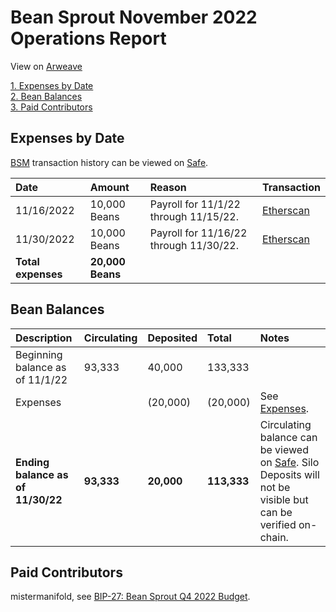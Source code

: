 # Bean Sprout November 2022 Operations Report

View on [Arweave](https://arweave.net/ZH4MGmvTq83OQNwtPVmcx2VESRRNFhOBpFzHTfNOOjI)

[1. Expenses by Date](#expenses-by-date)  
[2. Bean Balances](#bean-balances)  
[3. Paid Contributors](#paid-contributors)  

## Expenses by Date

[BSM](https://docs.bean.money/almanac/governance/bean-sprout/bsm-dashboard) transaction history can be viewed on [Safe](https://app.safe.global/eth:0xb7ab3f0667eFF5e2299d39C23Aa0C956e8982235/transactions/history).

| Date               | Amount           | Reason                                 | Transaction                                                                                             |
|:-------------------|:-----------------|:---------------------------------------|:--------------------------------------------------------------------------------------------------------|
| 11/16/2022         | 10,000 Beans     | Payroll for 11/1/22 through 11/15/22.  | [Etherscan](https://etherscan.io/tx/0x8f23324af40766477f418d539a31fe03f3db4eeaa0f7d5c3371afee437a275be) |
| 11/30/2022         | 10,000 Beans     | Payroll for 11/16/22 through 11/30/22. | [Etherscan](https://etherscan.io/tx/0x51b0907e8912c7f421dfd4045b8e110d8ed509ffc5a65707eb588362702c11d8) |
| **Total expenses** | **20,000 Beans** |                                        |                                                                                                         |

## Bean Balances

| Description                       | Circulating | Deposited  | Total       | Notes                                                                                                                                                                                         |
|:----------------------------------|:------------|:-----------|:------------|:----------------------------------------------------------------------------------------------------------------------------------------------------------------------------------------------|
| Beginning balance as of 11/1/22   | 93,333      | 40,000     | 133,333     |                                                                                                                                                                                               |
| Expenses                          |             | (20,000)   | (20,000)    | See [Expenses](#expenses-by-date).                                                                                                                                                            |
| **Ending balance as of 11/30/22** | **93,333**  | **20,000** | **113,333** | Circulating balance can be viewed on [Safe](https://app.safe.global/eth:0xb7ab3f0667eFF5e2299d39C23Aa0C956e8982235/balances). Silo Deposits will not be visible but can be verified on-chain. |

## Paid Contributors

mistermanifold, see [BIP-27: Bean Sprout Q4 2022 Budget](https://arweave.net/E5zMMUzM-BXaVulQFhEZTcmglcHXSlIF5K6OxG5nHb4).

